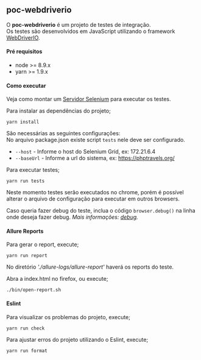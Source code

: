## poc-webdriverio

O **poc-webdriverio** é um projeto de testes de integração. <br/>
Os testes são desenvolvidos em JavaScript utilizando o framework [WebDriverIO](http://webdriver.io/). <br/>

#### Pré requisitos

- node >= 8.9.x
- yarn >= 1.9.x

#### Como executar

Veja como montar um [Servidor Selenium](https://github.com/zalando/zalenium) para executar os testes. <br/>

Para instalar as dependências do projeto;
```
yarn install
```

São necessárias as seguintes configurações: <br/>
No arquivo package.json existe script `tests` nele deve ser configurado.
- `--host` - Informe o host do Selenium Grid, ex: 172.21.6.4
- `--baseUrl` - Informe a url do sistema, ex: https://phptravels.org/

Para executar testes;
```
yarn run tests
```
Neste momento testes serão executados no chrome, porém é possível alterar o arquivo de configuração para executar em outros browsers. <br/>

Caso queria fazer debug do teste, inclua o código `browser.debug()` na linha onde deseja fazer debug.
*Mais informações: [debug](http://webdriver.io/api/utility/debug.html).*

#### Allure Reports

Para gerar o report, execute;
```
yarn run report
```

No diretório *'./allure-logs/allure-report'* haverá os reports do teste.

Abra a index.html no firefox, ou execute;
```
./bin/open-report.sh
```

#### Eslint

Para visualizar os problemas do projeto, execute;
```
yarn run check
```

Para ajustar erros do projeto utilizando o Eslint, execute;
```
yarn run format
```
